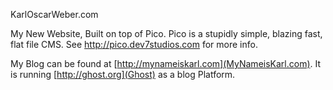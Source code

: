 KarlOscarWeber.com

My New Website, Built on top of Pico. Pico is a stupidly simple, blazing fast, flat file CMS. See http://pico.dev7studios.com for more info.

My Blog can be found at [http://mynameiskarl.com](MyNameisKarl.com). It is running [http://ghost.org](Ghost) as a blog Platform.
